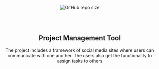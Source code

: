 <div align="center">
  
  ![GitHub repo size](https://img.shields.io/github/repo-size/codewithsadee/barber)
 
  <br />
  <br />

  <h2 align="center">Project Management Tool </h2>
The project includes a framework of social
media sites where users can communicate
with one another. The users also get the
functionality to assign tasks to others
</div>

